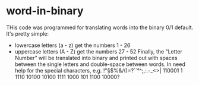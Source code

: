 # word-in-binary
THis code was programmed for translating words into the binary 0/1 default.
It's pretty simple:
- lowercase letters (a - z) get the numbers 1 - 26
- uppercase letters (A - Z) get the numbers 27 - 52
Finally, the "Letter Number" will be translated into binary and printed out with spaces between the single letters and double-space between words.
In need help for the special characters, e.g. !"§$%&/()=?`´°^;,:.-_<>|
110001 1 1110 10100  10100 1111  1000 101 1100 10000?
